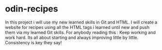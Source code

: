 # odin-recipes

In this project i will use my new learned skills in Git and HTML.
I will create a website for recipes using all the HTML tags i learned until new and push them via my learned Git skills.
For anybody reading this : Keep working and work hard. Its all about starting and always improving little by little. Consistency is key they say!
